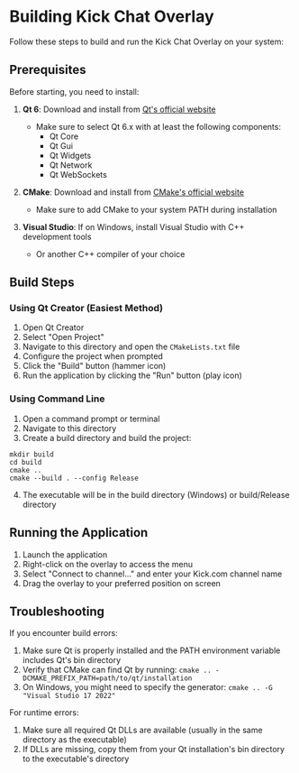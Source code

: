 # Building Kick Chat Overlay

Follow these steps to build and run the Kick Chat Overlay on your system:

## Prerequisites

Before starting, you need to install:

1. **Qt 6**: Download and install from [Qt's official website](https://www.qt.io/download)
   - Make sure to select Qt 6.x with at least the following components:
     - Qt Core
     - Qt Gui
     - Qt Widgets
     - Qt Network
     - Qt WebSockets

2. **CMake**: Download and install from [CMake's official website](https://cmake.org/download/)
   - Make sure to add CMake to your system PATH during installation

3. **Visual Studio**: If on Windows, install Visual Studio with C++ development tools
   - Or another C++ compiler of your choice

## Build Steps

### Using Qt Creator (Easiest Method)

1. Open Qt Creator
2. Select "Open Project"
3. Navigate to this directory and open the `CMakeLists.txt` file
4. Configure the project when prompted
5. Click the "Build" button (hammer icon)
6. Run the application by clicking the "Run" button (play icon)

### Using Command Line

1. Open a command prompt or terminal
2. Navigate to this directory
3. Create a build directory and build the project:

```
mkdir build
cd build
cmake ..
cmake --build . --config Release
```

4. The executable will be in the build directory (Windows) or build/Release directory

## Running the Application

1. Launch the application
2. Right-click on the overlay to access the menu
3. Select "Connect to channel..." and enter your Kick.com channel name
4. Drag the overlay to your preferred position on screen

## Troubleshooting

If you encounter build errors:

1. Make sure Qt is properly installed and the PATH environment variable includes Qt's bin directory
2. Verify that CMake can find Qt by running: `cmake .. -DCMAKE_PREFIX_PATH=path/to/qt/installation`
3. On Windows, you might need to specify the generator: `cmake .. -G "Visual Studio 17 2022"`

For runtime errors:

1. Make sure all required Qt DLLs are available (usually in the same directory as the executable)
2. If DLLs are missing, copy them from your Qt installation's bin directory to the executable's directory 
